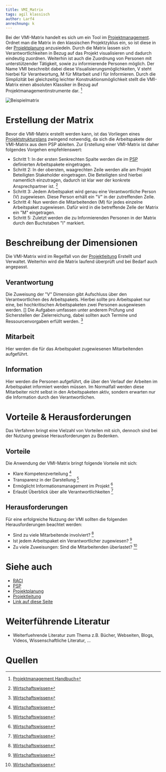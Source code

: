 ```yaml
---
title: VMI_Matrix
tags: agil klassisch
author: Larf4
anrechnung: k
---
```


Bei der VMI-Matrix handelt es sich um ein Tool im [Projektmanagement](Larf4/ManagingProjectsSuccessfully.github.io/kb/Projektmanagement.md). Ordnet man die Matrix in den klassischen Projektzyklus ein, so ist diese in der [Projektplanung](Larf4/ManagingProjectsSuccessfully.github.io/kb/Projektplanung.md) anzusiedeln.
Durch die Matrix lassen sich Verantwortlichkeiten in Bezug auf das Projekt visualisieren und dadurch eindeutig zuordnen. Weiterhin ist auch die Zuordnung von Personen mit unterstützender Tätigkeit, sowie zu informierende Personen möglich.
Der Name VMI beschreibt dabei diese Visualisierungsmöglichkeiten, V steht hierbei für Verantwortung, M für Mitarbeit und I für Informieren. 
Durch die Simplizität bei gleichzeitig leichter Konstruktionsmöglichkeit stellt die VMI-Matrix einen absoluten Klassiker in Bezug auf Projektmanagementinstrumente dar. [^3]

![Beispielmatrix](https://www.projektmanagementhandbuch.de/wp-content/uploads/2017/09/PMH_VMI-Verantwortlichkeits-Matrix.jpg)

# Erstellung der Matrix
Bevor die VMI-Matrix erstellt werden kann, ist das Vorliegen eines [Projektstrukturplans](Larf4/ManagingProjectsSuccessfully.github.io/kb/Projektstrukturplan.md) zwingend notwendig, da sich die Arbeitspakete der VMI-Matrix aus dem PSP ableiten.
Zur Erstellung einer VMI-Matrix ist daher folgendes Vorgehen empfehlenswert: 
* Schritt 1: In der ersten Senkrechten Spalte werden die im [PSP](Larf4/ManagingProjectsSuccessfully.github.io/kb/Projektstrukturplan.md) definierten Arbeitspakete eingetragen. 
* Schritt 2: In der obersten, waagrechten Zeile werden alle am Projekt Beteiligten Stakeholder eingetragen. Die Beteiligten sind hierbei namentlich einzutragen, dadurch ist klar wer der konkrete Ansprechpartner ist. [^5]
* Schritt 3: Jedem Arbeitspaket wird genau eine Verantwortliche Person (V) zugewiesen. Diese Person erhält ein "V" in der zutreffenden Zelle.
* Schritt 4: Nun werden die Mitarbeitenden (M) für jedes einzelne Arbeitspaket zugewiesen. Dafür wird in die betreffende Zelle der Matrix ein "M" eingetragen. 
* Schritt 5: Zuletzt werden die zu Informierenden Personen in der Matrix durch den Buchstaben "I" markiert.
 
# Beschreibung der Dimensionen
Die VMI-Matrix wird im Regelfall von der [Projektleitung](Larf4/ManagingProjectsSuccessfully.github.io/kb/Projektleiter.md) Erstellt und Verwaltet. Weiterhin wird die Matrix laufend überprüft und bei Bedarf auch angepasst.  
## Verantwortung
Die Zuweisung der "V" Dimension gibt Aufschluss über den Verantwortlichen des Arbeitspakets. Hierbei sollte pro Arbeitspaket nur eine, bei hochkritischen Arbeitspaketen zwei Personen ausgewiesen werden. [] Die Aufgaben umfassen unter anderem Prüfung und Sicherstellen der Zielerreichung, dabei sollten auch Termine und Ressourcenvorgaben erfüllt werden. [^5]
## Mitarbeit
Hier werden die für das Arbeitspaket zugewiesenen Mitarbeitenden aufgeführt. 
## Information
Hier werden die Personen aufgeführt, die über den Verlauf der Arbeiten im Arbeitspaket informiert werden müssen. Im Normalfall werden diese Mitarbeiter nicht selbst in den Arbeitspaketen aktiv, sondern erwarten nur die Information durch den Verantwortlichen.
# Vorteile & Herausforderungen 
Das Verfahren bringt eine Vielzahl von Vorteilen mit sich, dennoch sind bei der Nutzung gewisse Herausforderungen zu Bedenken.

## Vorteile
Die Anwendung der VMI-Matrix bringt folgende Vorteile mit sich: 
* Klare Kompetenzverteilung [^5]
* Transparenz in der Darstellung [^5]
* Ermöglicht Informationsmanagement im Projekt [^5]
* Erlaubt Überblick über alle Verantwortlichkeiten [^5]

## Herausforderungen
Für eine erfolgreiche Nutzung der VMI sollten die folgenden Herausforderungen beachtet werden: 

* Sind zu viele Mitarbeitende involviert? [^5]
* Ist jedem Arbeitspaket ein Verantwortlicher zugewiesen? [^5]
* Zu viele Zuweisungen: Sind die Mitarbeitenden überlastet? [^5]

# Siehe auch

* [RACI](Larf4/ManagingProjectsSuccessfully.github.io/kb/RACI.md)
* [PSP](Larf4/ManagingProjectsSuccessfully.github.io/kb/Projektstrukturplan.md)
* [Projektplanung](Larf4/ManagingProjectsSuccessfully.github.io/kb/Projektplanung.md)
* [Projektleitung](Larf4/ManagingProjectsSuccessfully.github.io/kb/Projektleitung.md)
* [Link auf diese Seite](VMI_Matrix.md)

# Weiterführende Literatur

* Weiterfuehrende Literatur zum Thema z.B. Bücher, Webseiten, Blogs, Videos, Wissenschaftliche Literatur, ...

# Quellen

[^1]: Quellen die ihr im Text verwendet habt z.B. Bücher, Webseiten, Blogs, Videos, Wissenschaftliche Literatur, ... (eine Quelle in eine Zeile, keine Zeilenumbrüche machen)
[^2]: [A Guide to the Project Management Body of Knowledge (PMBOK® Guide)](https://www.pmi.org/pmbok-guide-standards/foundational/PMBOK)
[^3]: [Projektmanagement Handbuch]( https://www.projektmanagementhandbuch.de/handbuch/projektplanung/vmi-matrix/)
[^4]: [Business Wissen]( https://www.business-wissen.de/produkt/4383/vmi-matrix-oder-imv-matrix-information-mitarbeit-verantwortung-der-projektmitarbeiter/)
[^5]: [Wirtschaftswissen]( https://www.wirtschaftswissen.de/marketing-vertrieb/verkauf/vertriebsmanagement/vertriebs-projekte-erfolgreich-managen-mit-der-vmi-matrix/)
[^6]: [Advanced Formatting Syntax for GitHub flavored Markdown](https://docs.github.com/en/github/writing-on-github/working-with-advanced-formatting/organizing-information-with-tables)



